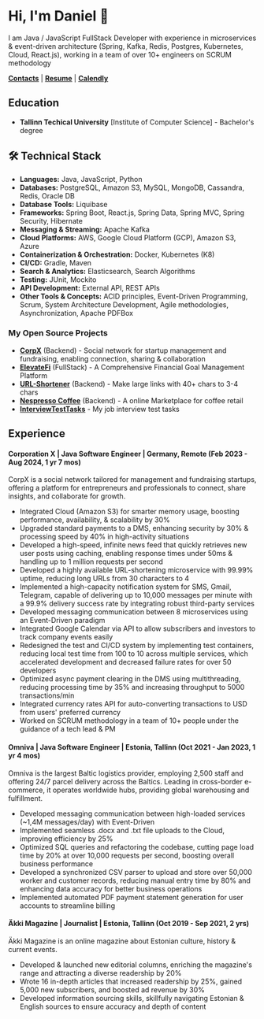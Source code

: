 # Hi, I'm Daniel 👋

I am Java / JavaScript FullStack Developer with experience in microservices & event-driven architecture (Spring, Kafka, Redis, Postgres, Kubernetes, Cloud, React.js), working in a team of over 10+ engineers on SCRUM methodology

[**Contacts**](https://linktr.ee/ethiqque) |
[**Resume**](https://docs.google.com/document/d/1OwpGlnEnWOXEXOBzFzFKwQuzIVzCsdbK0R6Sg8CVvgI/edit) |
[**Calendly**](https://calendly.com/danielpyld-work/30min) 

## Education
* **Tallinn Techical University** [Institute of Computer Science] - Bachelor's degree

## 🛠 Technical Stack

* **Languages:** Java, JavaScript, Python
* **Databases:** PostgreSQL, Amazon S3, MySQL, MongoDB, Cassandra, Redis, Oracle DB
* **Database Tools:** Liquibase
* **Frameworks:** Spring Boot, React.js, Spring Data, Spring MVC, Spring Security, Hibernate
* **Messaging & Streaming:** Apache Kafka
* **Cloud Platforms:** AWS, Google Cloud Platform (GCP), Amazon S3, Azure
* **Containerization & Orchestration:** Docker, Kubernetes (K8)
* **CI/CD:** Gradle, Maven
* **Search & Analytics:** Elasticsearch, Search Algorithms
* **Testing:** JUnit, Mockito
* **API Development:** External API, REST APIs
* **Other Tools & Concepts:** ACID principles, Event-Driven Programming, Scrum, System Architecture Development, Agile methodologies, Asynchronization, Apache PDFBox
### My Open Source Projects
* [**CorpX**](https://github.com/Ethiqque/CorporationX) (Backend) - Social network for startup management and fundraising, enabling connection, sharing & collaboration
* [**ElevateFi**](https://github.com/Ethiqque/ElevateFi) (FullStack) - A Comprehensive Financial Goal Management Platform 
* [**URL-Shortener**](https://github.com/Ethiqque/URL-SHORTENER) (Backend) - Make large links with 40+ chars to 3-4 chars 
* [**Nespresso Coffee**](https://github.com/Ethiqque/Nespresso-Coffee) (Backend) - A online Marketplace for coffee retail
* [**InterviewTestTasks**](https://github.com/Ethiqque/InterviewTestTasks) - My job interview test tasks

## Experience

#### Corporation X  | Java Software Engineer | Germany, Remote  (Feb 2023  - Aug 2024, 1 yr 7 mos)
CorpX is a social network tailored for management and fundraising startups, offering a platform for entrepreneurs and professionals to connect, share insights, and collaborate for growth.
- Integrated Cloud (Amazon S3) for smarter memory usage, boosting performance, availability, & scalability by 30%
- Upgraded standard payments to a DMS, enhancing security by 30% & processing speed by 40% in high-activity situations
- Developed a high-speed, infinite news feed that quickly retrieves new user posts using caching, enabling response times under 50ms & handling up to 1 million requests per second 
- Developed a highly available URL-shortening microservice with 99.99% uptime, reducing long URLs from 30 characters to 4
- Implemented a high-capacity notification system for SMS, Gmail, Telegram, capable of delivering up to 10,000 messages per minute with a 99.9% delivery success rate by integrating robust third-party services
- Developed messaging communication between 8 microservices using an Event-Driven paradigm 
- Integrated Google Calendar via API to allow subscribers and investors to track company events easily
- Redesigned the test and CI/CD system by implementing test containers, reducing local test time from 100 to 10 across multiple services, which accelerated development and decreased failure rates for over 50 developers
- Optimized async payment clearing in the DMS using multithreading, reducing processing time by 35% and increasing throughput to 5000 transactions/min
- Integrated currency rates API for auto-converting transactions to USD from users' preferred currency
- Worked on SCRUM methodology in a team of 10+ people under the guidance of a tech lead & PM

#### Omniva |  Java Software Engineer | Estonia, Tallinn (Oct 2021 - Jan 2023, 1 yr 4 mos)
Omniva is the largest Baltic logistics provider, employing 2,500 staff and offering 24/7 parcel delivery across the Baltics. Leading in cross-border e-commerce, it operates worldwide hubs, providing global warehousing and fulfillment.
- Developed messaging communication between high-loaded services (~1,4M messages/day) with Event-Driven 
- Implemented seamless .docx and .txt file uploads to the Cloud, improving efficiency by 25%
- Optimized SQL queries and refactoring the codebase, cutting page load time by 20% at over 10,000 requests per second, boosting overall business performance
- Developed a synchronized CSV parser to upload and store over 50,000 worker and customer records, reducing manual entry time by 80% and enhancing data accuracy for better business operations
- Implemented automated PDF payment statement generation for user accounts to streamline billing 

#### Äkki Magazine | Journalist | Estonia, Tallinn (Oct 2019 - Sep 2021, 2 yrs)
Äkki Magazine is an online magazine about Estonian culture, history & current events.

- Developed & launched new editorial columns, enriching the magazine's range and attracting a diverse readership by 20%
- Wrote 16 in-depth articles that increased readership by 25%, gained 5,000 new subscribers, and boosted ad revenue by 30%
- Developed information sourcing skills, skillfully navigating Estonian & English sources to ensure accuracy and depth of content



